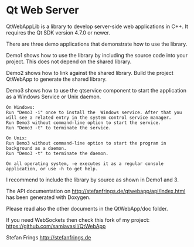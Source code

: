 # Qt Web Server
QtWebAppLib is a library to develop server-side web applications in C++.
It requires the Qt SDK version 4.7.0 or newer.

There are three demo applications that demonstrate how to use the library.

Demo1 shows how to use the library by including the source code into your
project. This does not depend on the shared library.

Demo2 shows how to link against the shared library.
Build the project QtWebApp to generate the shared library.

Demo3 shows how to use the qtservice component to start the application
as a Windows Service or Unix daemon.

    On Windows:
    Run "Demo3 -i" once to install the  Windows service. After that you
    will see a related entry in the system control service manager.
    Run Demo3 without command-line option to start the service.
    Run "Demo3 -t" to terminate the service.

    On Unix:
    Run Demo3 without command-line option to start the program in background as a daemon.
    Run "Demo3 -t" to terminate the daemon.

    On all operating system, -e executes it as a regular console
    application, or use -h to get help.

I recommend to include the library by source as shown in Demo1 and 3.

The API documentation on http://stefanfrings.de/qtwebapp/api/index.html has been
generated with Doxygen.

Please read also the other documents in the QtWebApp/doc folder.

If you need WebSockets then check this fork of my project: https://github.com/samiavasil/QtWebApp

Stefan Frings
http://stefanfrings.de

